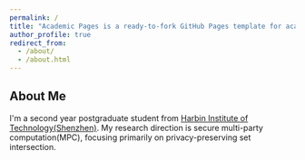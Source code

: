 ```yaml
---
permalink: /
title: "Academic Pages is a ready-to-fork GitHub Pages template for academic personal websites"
author_profile: true
redirect_from: 
  - /about/
  - /about.html
---
```


## About Me

I'm a second year postgraduate student from [Harbin Institute of Technology(Shenzhen)](https://www.hitsz.edu.cn/index.html). My research direction is secure multi-party computation(MPC), focusing primarily on privacy-preserving set intersection.
